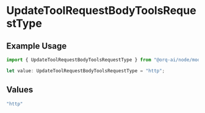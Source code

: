 # UpdateToolRequestBodyToolsRequestType

## Example Usage

```typescript
import { UpdateToolRequestBodyToolsRequestType } from "@orq-ai/node/models/operations";

let value: UpdateToolRequestBodyToolsRequestType = "http";
```

## Values

```typescript
"http"
```